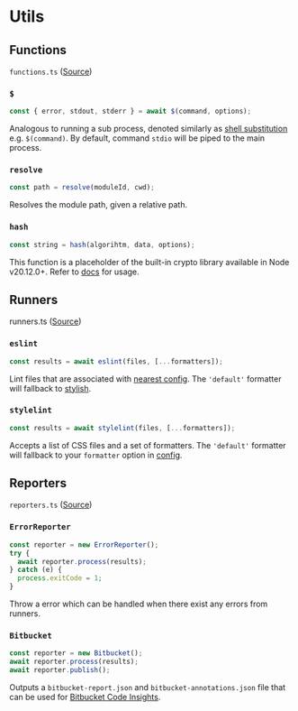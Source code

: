 # Utils

## Functions

`functions.ts` ([Source](functionts.ts))

### `$`

```ts
const { error, stdout, stderr } = await $(command, options);
```

Analogous to running a sub process, denoted similarly as [shell substitution](https://www.gnu.org/software/bash/manual/html_node/Command-Substitution.html) e.g. `$(command)`. By default, command `stdio` will be piped to the main process.

### `resolve`

```ts
const path = resolve(moduleId, cwd);
```

Resolves the module path, given a relative path.

### `hash`

```ts
const string = hash(algorihtm, data, options);
```

This function is a placeholder of the built-in crypto library available in Node v20.12.0+. Refer to [docs](https://nodejs.org/api/crypto.html#cryptohashalgorithm-data-options) for usage.

## Runners

runners.ts ([Source](runners.ts))

### `eslint`

```ts
const results = await eslint(files, [...formatters]);
```

Lint files that are associated with [nearest config](https://eslint.org/docs/v9.x/use/configure/configuration-files#experimental-configuration-file-resolution). The `'default'` formatter will fallback to [stylish](https://eslint.org/docs/latest/use/formatters/#stylish).

### `stylelint`

```ts
const results = await stylelint(files, [...formatters]);
```

Accepts a list of CSS files and a set of formatters. The `'default'` formatter will fallback to your `formatter` option in [config](https://stylelint.io/user-guide/configure#formatter).

## Reporters

`reporters.ts` ([Source](reporters.ts))

### `ErrorReporter`

```ts
const reporter = new ErrorReporter();
try {
  await reporter.process(results);
} catch (e) {
  process.exitCode = 1;
}
```

Throw a error which can be handled when there exist any errors from runners.

### `Bitbucket`

```ts
const reporter = new Bitbucket();
await reporter.process(results);
await reporter.publish();
```

Outputs a `bitbucket-report.json` and `bitbucket-annotations.json` file that can be used for [Bitbucket Code Insights](https://support.atlassian.com/bitbucket-cloud/docs/code-insights/).

